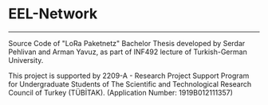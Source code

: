 # EEL-Network
--------------

Source Code of "LoRa Paketnetz" Bachelor Thesis developed by Serdar Pehlivan and Arman Yavuz, as part of INF492 lecture of Turkish-German University.

This project is supported by 2209-A - Research Project Support Program for Undergraduate Students of The Scientific and Technological Research Council of Turkey (TÜBİTAK). (Application Number: 1919B012111357)
